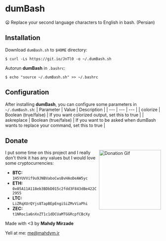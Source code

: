 # dumBash
😦 Replace your second language characters to English in bash. (Persian)

## Installation

Download `dumBash.sh` to `$HOME` directory:
```
$ curl -Ls https://git.io/JnTl0 -o ~/.dumBash.sh
```

Autorun **dumBash** in `.bashrc`:
```
$ echo "source ~/.dumBash.sh" >> ~/.bashrc
```

## Configuration

After installing **dumBash**, you can configure some parameters in `~/.dumBash.sh`:
| Parameter             | Value                 | Description                                                                           |
| --- | --- | --- |
| colorize              | Boolean (true/false)  | If you want colorized output, set this to true                                        |
| askreplace            | Boolean (true/false)  | If you want to be asked when dumBash wants to replace your command, set this to true  |

## Donate
<a href="https://raw.githubusercontent.com/mahdymirzade/mahdymirzade/main/assets/dotfiles/heart.gif"><img src="https://raw.githubusercontent.com/mahdymirzade/mahdymirzade/main/assets/dotfiles/lq/heart.gif" alt="Donation Gif" width="200" height="193" align="right"></a>
I put some time on this project and I really don't think it has any values but I would love some cryptocurrencies:
- **BTC:** `1H5YUVVif9u9JNBVaboCwsBvHAoDeAW5yc`
- **ETH:** `0x05A11A118eb3BDbD015c2fdd3F843dBe422C2955`
- **LTC:** `LiZRqXUrQYjs8TapBEpEngiSiZMvViaPhi`
- **ZEC:** `t1NRoc1a6nXxZT1c1dDCUaMTGGRcpfCBcXy`

Made with <3 by **Mahdy Mirzade**

Yell at me: [me@mahdym.ir](mailto:me@mahdym.ir)

